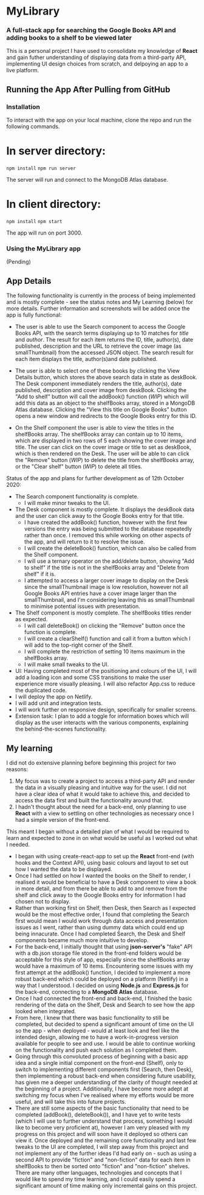 # MyLibrary

### A full-stack app for searching the Google Books API and adding books to a shelf to be viewed later

This is a personal project I have used to consolidate my knowledge of **React** and gain futher understanding of displaying data from a third-party API, implementing UI design choices from scratch, and delpoying an app to a live platform.

## Running the App After Pulling from GitHub

### Installation

To interact with the app on your local machine, clone the repo and run the following commands.

# In server directory:

`npm install`
`npm run server`

The server will run and connect to the MongoDB Atlas database.

# In client directory:

`npm install`
`npm start`

The app will run on port 3000.

### Using the MyLibrary app

(Pending)

## App Details

The following functionality is currently in the process of being implemented and is mostly complete - see the status notes and My Learning (below) for more details. Further information and screenshots will be added once the app is fully functional:

- The user is able to use the Search component to access the Google Books API, with the search terms displaying up to 10 matches for _title_ and _author_. The result for each item returns the ID, title, author(s), date published, description and the URL to retrieve the cover image (as smallThumbnail) from the accessed JSON object. The search result for each item displays the title, author(s)and date published.

- The user is able to select one of these books by clicking the View Details button, which stores the above search data in state as deskBook. The Desk component immediately renders the title, author(s), date published, description and cover image from deskBook. Clicking the "Add to shelf" button will call the addBook() function (_WIP_) which will add this data as an object to the shelfBooks array, stored in a MongoDB Atlas database. Clicking the "View this title on Google Books" button opens a new window and redirects to the Google Books entry for this ID.

- On the Shelf component the user is able to view the titles in the shelfBooks array. The shelfBooks array can contain up to 10 items, which are displayed in two rows of 5 each showing the cover image and title. The user can click on the cover image or title to set as deskBook, which is then rendered on the Desk. The user will be able to can click the "Remove" button (_WIP_) to delete the title from the shelfBooks array, or the "Clear shelf" button (_WIP_) to delete all titles.

Status of the app and plans for further development as of 12th October 2020:

- The Search component functionality is complete.
  - I will make minor tweaks to the UI.
- The Desk component is mostly complete. It displays the deskBook data and the user can click away to the Google Books entry for that title.
  - I have created the addBook() function, however with the first few versions the entry was being submitted to the database repeatedly rather than once. I removed this while working on other aspects of the app, and will return to it to resolve the issue.
  - I will create the deleteBook() function, which can also be called from the Shelf component.
  - I will use a ternary operator on the add/delete button, showing "Add to shelf" if the title is not in the shelfBooks array and "Delete from shelf" if it is.
  - I attempted to access a larger cover image to display on the Desk since the smallThumbnail image is low resolution, however not all Google Books API entries have a cover image larger than the smallThumbnail, and I'm considering leaving this as smallThumbnail to minimise potential issues with presentation.
- The Shelf component is mostly complete. The shelfBooks titles render as expected.
  - I will call deleteBook() on clicking the "Remove" button once the function is complete.
  - I will create a clearShelf() function and call it from a button which I will add to the top-right corner of the Shelf.
  - I will complete the restriction of setting 10 items maximum in the shelfBooks array.
  - I will make small tweaks to the UI.
- UI: Having completed most of the positioning and colours of the UI, I will add a loading icon and some CSS transitions to make the user experience more visually pleasing. I will also refactor App.css to reduce the duplicated code.
- I will deploy the app on Netlify.
- I will add unit and integration tests.
- I will work further on responsive design, specifically for smaller screens.
- Extension task: I plan to add a toggle for information boxes which will display as the user interacts with the various components, explaining the behind-the-scenes functionality.

## My learning

I did not do extensive planning before beginning this project for two reasons:

1. My focus was to create a project to access a third-party API and render the data in a visually pleasing and intuitive way for the user. I did not have a clear idea of what it would take to achieve this, and decided to access the data first and built the functionality around that.
2. I hadn't thought about the need for a back-end, only planning to use **React** with a view to settling on other technologies as necessary once I had a simple version of the front-end.

This meant I began without a detailed plan of what I would be required to learn and expected to zone in on what would be useful as I worked out what I needed.

- I began with using create-react-app to set up the **React** front-end (with hooks and the Context API), using basic colours and layout to set out how I wanted the data to be displayed.
- Once I had settled on how I wanted the books on the Shelf to render, I realised it would be beneficial to have a Desk component to view a book in more detail, and from there be able to add to and remove from the shelf and click away to the Google Books entry for information I had chosen not to display.
- Rather than working first on Shelf, then Desk, then Search as I expected would be the most effective order, I found that completing the Search first would mean I would work through data access and presentation issues as I went, rather than using dummy data which could end up being innacurate. Once I had completed Search, the Desk and Shelf components became much more intuitive to develop.
- For the back-end, I initially thought that using **json-server's** "fake" API with a db.json storage file stored in the front-end folders would be acceptable for this style of app, especially since the shelfBooks array would have a maximum of 10 items. Encountering some issues with my first attempt at the addBook() function, I decided to implement a more robust back-end which could be deployed on a platform (Netlify) in a way that I understood. I decided on using **Node.js** and **Express.js** for the back-end, connecting to a **MongoDB Atlas** database.
- Once I had connected the front-end and back-end, I finished the basic rendering of the data on the Shelf, Desk and Search to see how the app looked when integrated.
- From here, I knew that there was basic functionality to still be completed, but decided to spend a significant amount of time on the UI so the app - when deployed - would at least look and feel like the intended design, allowing me to have a work-in-progress version available for people to see and use. I would be able to continue working on the functionality and push each solution as I completed them.
- Going through this convoluted process of beginning with a basic app idea and a single initial component on the front-end (Shelf), only to switch to implementing different components first (Search, then Desk), then implementing a robust back-end when considering future usability, has given me a deeper understanding of the clarity of thought needed at the beginning of a project. Additionally, I have become more adept at switching my focus when I've realised where my efforts would be more useful, and will take this into future projects.
- There are still some aspects of the basic functionality that need to be completed (addBook(), deleteBook()), and I have yet to write tests (which I will use to further understand that process, something I would like to become very proficient at), however I am very pleased with my progress on this project and will soon have it deployed so others can view it. Once deployed and the remaining core functionality and last few tweaks to the UI are completed, I will step away from this project and not implement any of the further ideas I'd had early on - such as using a second API to provide "fiction" and "non-fiction" data for each item in shelfBooks to then be sorted onto "fiction" and "non-fiction" shelves. There are many other languages, technologies and concepts that I would like to spend my time learning, and I could easily spend a significant amount of time making only incremental gains on this project.
